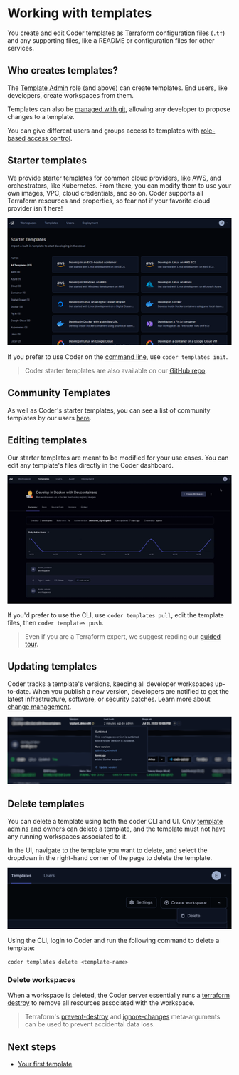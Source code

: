 # Working with templates

You create and edit Coder templates as [Terraform](./tour.md) configuration
files (`.tf`) and any supporting files, like a README or configuration files for
other services.

## Who creates templates?

The [Template Admin](../admin/users.md) role (and above) can create templates.
End users, like developers, create workspaces from them.

Templates can also be [managed with git](./change-management.md), allowing any
developer to propose changes to a template.

You can give different users and groups access to templates with
[role-based access control](../admin/rbac.md).

## Starter templates

We provide starter templates for common cloud providers, like AWS, and
orchestrators, like Kubernetes. From there, you can modify them to use your own
images, VPC, cloud credentials, and so on. Coder supports all Terraform
resources and properties, so fear not if your favorite cloud provider isn't
here!

![Starter templates](../images/templates/starter-templates.png)

If you prefer to use Coder on the [command line](../cli.md), use
`coder templates init`.

> Coder starter templates are also available on our
> [GitHub repo](https://github.com/coder/coder/tree/main/examples/templates).

## Community Templates

As well as Coder's starter templates, you can see a list of community templates
by our users
[here](https://github.com/coder/coder/blob/main/examples/templates/community-templates.md).

## Editing templates

Our starter templates are meant to be modified for your use cases. You can edit
any template's files directly in the Coder dashboard.

![Editing a template](../images/templates/choosing-edit-template.gif)

If you'd prefer to use the CLI, use `coder templates pull`, edit the template
files, then `coder templates push`.

> Even if you are a Terraform expert, we suggest reading our
> [guided tour](./tour.md).

## Updating templates

Coder tracks a template's versions, keeping all developer workspaces up-to-date.
When you publish a new version, developers are notified to get the latest
infrastructure, software, or security patches. Learn more about
[change management](./change-management.md).

![Updating a template](../images/templates/update.png)

## Delete templates

You can delete a template using both the coder CLI and UI. Only
[template admins and owners](../admin/users.md) can delete a template, and the
template must not have any running workspaces associated to it.

In the UI, navigate to the template you want to delete, and select the dropdown
in the right-hand corner of the page to delete the template.

![delete-template](../images/delete-template.png)

Using the CLI, login to Coder and run the following command to delete a
template:

```shell
coder templates delete <template-name>
```

### Delete workspaces

When a workspace is deleted, the Coder server essentially runs a
[terraform destroy](https://www.terraform.io/cli/commands/destroy) to remove all
resources associated with the workspace.

> Terraform's
> [prevent-destroy](https://www.terraform.io/language/meta-arguments/lifecycle#prevent_destroy)
> and
> [ignore-changes](https://www.terraform.io/language/meta-arguments/lifecycle#ignore_changes)
> meta-arguments can be used to prevent accidental data loss.

## Next steps

- [Your first template](../templates/tutorial.md)
